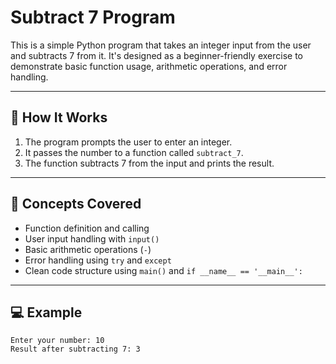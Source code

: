 # Subtract 7 Program

This is a simple Python program that takes an integer input from the user and subtracts 7 from it. It's designed as a beginner-friendly exercise to demonstrate basic function usage, arithmetic operations, and error handling.

---

## 🚀 How It Works

1. The program prompts the user to enter an integer.
2. It passes the number to a function called `subtract_7`.
3. The function subtracts 7 from the input and prints the result.

---

## 🧠 Concepts Covered

- Function definition and calling
- User input handling with `input()`
- Basic arithmetic operations (`-`)
- Error handling using `try` and `except`
- Clean code structure using `main()` and `if __name__ == '__main__':`

---

## 💻 Example

```
Enter your number: 10
Result after subtracting 7: 3
```
